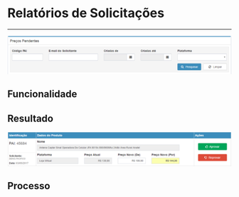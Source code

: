 # Relatórios de Solicitações

---

![](/assets/comercialSolicitacaoRelatoriosDeSolicitacoes01.png)

## Funcionalidade

## Resultado

![](/assets/comercialSolicitacaoRelatoriosDeSolicitacoes02.png)

## Processo